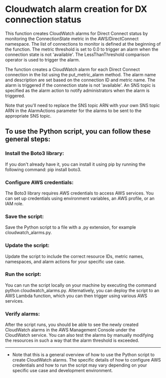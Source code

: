 # Cloudwatch alarm creation for DX connection status
This function creates CloudWatch alarms for Direct Connect status by monitoring the ConnectionState metric in the AWS/DirectConnect namespace. The list of connections to monitor is defined at the beginning of the function. The metric threshold is set to 0.0 to trigger an alarm when the connection state is not 'available'. The LessThanThreshold comparison operator is used to trigger the alarm.

The function creates a CloudWatch alarm for each Direct Connect connection in the list using the put_metric_alarm method. The alarm name and description are set based on the connection ID and metric name. The alarm is triggered if the connection state is not 'available'. An SNS topic is specified as the alarm action to notify administrators when the alarm is triggered.

Note that you'll need to replace the SNS topic ARN with your own SNS topic ARN in the AlarmActions parameter for the alarms to be sent to the appropriate SNS topic.



## To use the Python script, you can follow these general steps:

### Install the Boto3 library: 
If you don't already have it, you can install it using pip by running the following command: pip install boto3.

### Configure AWS credentials: 
The Boto3 library requires AWS credentials to access AWS services. You can set up credentials using environment variables, an AWS profile, or an IAM role.

### Save the script: 
Save the Python script to a file with a .py extension, for example cloudwatch_alarms.py.

### Update the script: 
Update the script to include the correct resource IDs, metric names, namespaces, and alarm actions for your specific use case.

### Run the script: 
You can run the script locally on your machine by executing the command python cloudwatch_alarms.py. Alternatively, you can deploy the script to an AWS Lambda function, which you can then trigger using various AWS services.

### Verify alarms: 
After the script runs, you should be able to see the newly created CloudWatch alarms in the AWS Management Console under the CloudWatch service. You can also test the alarms by manually modifying the resources in such a way that the alarm threshold is exceeded.

---
* Note that this is a general overview of how to use the Python script to create CloudWatch alarms. The specific details of how to configure AWS credentials and how to run the script may vary depending on your specific use case and development environment.
